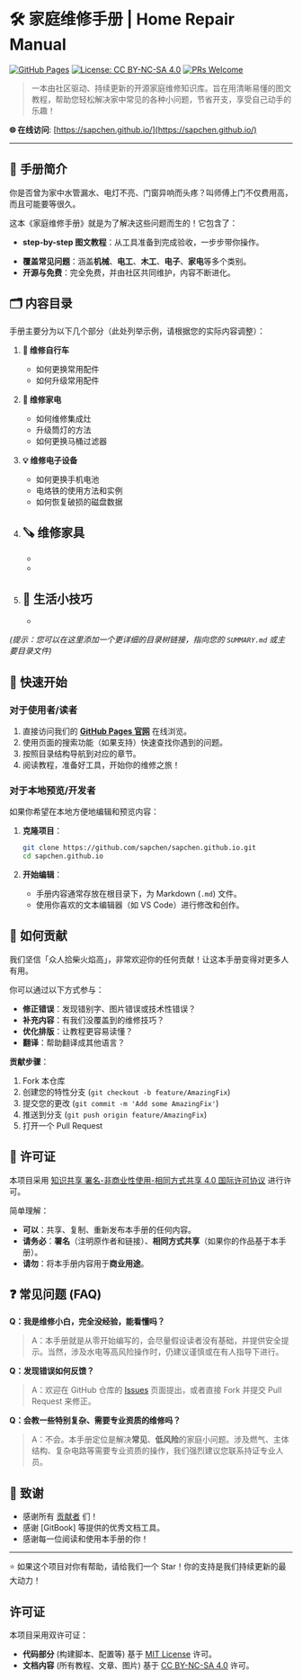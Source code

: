 # 🛠️ 家庭维修手册 | Home Repair Manual

[![GitHub Pages](https://img.shields.io/badge/GitHub-Pages-brightgreen?logo=github)](https://sapchen.github.io/)
[![License: CC BY-NC-SA 4.0](https://img.shields.io/badge/License-CC%20BY--NC--SA%204.0-lightgrey.svg)](https://creativecommons.org/licenses/by-nc-sa/4.0/)
[![PRs Welcome](https://img.shields.io/badge/PRs-welcome-brightgreen.svg)](https://makeapullrequest.com)

> 一本由社区驱动、持续更新的开源家庭维修知识库。旨在用清晰易懂的图文教程，帮助您轻松解决家中常见的各种小问题，节省开支，享受自己动手的乐趣！

**🌐 在线访问**: [https://sapchen.github.io/](https://sapchen.github.io/)

---
## 📖 手册简介

你是否曾为家中水管漏水、电灯不亮、门窗异响而头疼？叫师傅上门不仅费用高，而且可能要等很久。

这本《家庭维修手册》就是为了解决这些问题而生的！它包含了：

-   **step-by-step 图文教程**：从工具准备到完成验收，一步步带你操作。
<!-- -   **安全须知**：所有操作均标明安全风险等级，确保你安全第一。 -->
-   **覆盖常见问题**：涵盖**机械**、**电工**、**木工**、**电子**、**家电**等多个类别。
-   **开源与免费**：完全免费，并由社区共同维护，内容不断进化。

## 🗂️ 内容目录

手册主要分为以下几个部分（此处列举示例，请根据您的实际内容调整）：

1.  **🔧 维修自行车**
    -   如何更换常用配件
    -   如何升级常用配件

2.  **🚰 维修家电**
    -   如何维修集成灶
    -   升级筒灯的方法
    -   如何更换马桶过滤器

3.  **💡 维修电子设备**
    -   如何更换手机电池
    -   电烙铁的使用方法和实例
    -   如何恢复破损的磁盘数据

4.  **🪚 维修家具**
    -   
    -   
    -   

5.  **🎨 生活小技巧**
    -   
    -   

*(提示：您可以在这里添加一个更详细的目录树链接，指向您的 `SUMMARY.md` 或主要目录文件)*

## 🚀 快速开始

### 对于使用者/读者

1.  直接访问我们的 **[GitHub Pages 官网](https://sapchen.github.io/)** 在线浏览。
2.  使用页面的搜索功能（如果支持）快速查找你遇到的问题。
3.  按照目录结构导航到对应的章节。
4.  阅读教程，准备好工具，开始你的维修之旅！

### 对于本地预览/开发者

如果你希望在本地方便地编辑和预览内容：

1.  **克隆项目**：
    ```bash
    git clone https://github.com/sapchen/sapchen.github.io.git
    cd sapchen.github.io
    ```

2.  **开始编辑**：
    -   手册内容通常存放在根目录下，为 Markdown (`.md`) 文件。
    -   使用你喜欢的文本编辑器（如 VS Code）进行修改和创作。

## 🤝 如何贡献

我们坚信「众人拾柴火焰高」，非常欢迎你的任何贡献！让这本手册变得对更多人有用。

你可以通过以下方式参与：

-   **修正错误**：发现错别字、图片错误或技术性错误？
-   **补充内容**：有我们没覆盖到的维修技巧？
-   **优化排版**：让教程更容易读懂？
-   **翻译**：帮助翻译成其他语言？

**贡献步骤**：

1.  Fork 本仓库
2.  创建您的特性分支 (`git checkout -b feature/AmazingFix`)
3.  提交您的更改 (`git commit -m 'Add some AmazingFix'`)
4.  推送到分支 (`git push origin feature/AmazingFix`)
5.  打开一个 Pull Request


## 📜 许可证

本项目采用 [知识共享 署名-非商业性使用-相同方式共享 4.0 国际许可协议](https://creativecommons.org/licenses/by-nc-sa/4.0/) 进行许可。

简单理解：
-   **可以**：共享、复制、重新发布本手册的任何内容。
-   **请务必**：**署名**（注明原作者和链接）、**相同方式共享**（如果你的作品基于本手册）。
-   **请勿**：将本手册内容用于**商业用途**。

## ❓ 常见问题 (FAQ)

**Q：我是维修小白，完全没经验，能看懂吗？**
> A：本手册就是从零开始编写的，会尽量假设读者没有基础，并提供安全提示。当然，涉及水电等高风险操作时，仍建议谨慎或在有人指导下进行。

**Q：发现错误如何反馈？**
> A：欢迎在 GitHub 仓库的 [Issues](https://github.com/your-username/your-repo-name/issues) 页面提出，或者直接 Fork 并提交 Pull Request 来修正。

**Q：会教一些特别复杂、需要专业资质的维修吗？**
> A：不会。本手册定位是解决**常见**、**低风险**的家庭小问题。涉及燃气、主体结构、复杂电路等需要专业资质的操作，我们强烈建议您联系持证专业人员。

## 🙏 致谢

-   感谢所有 [贡献者](https://github.com/your-username/your-repo-name/graphs/contributors) 们！
-   感谢 [GitBook] 等提供的优秀文档工具。
-   感谢每一位阅读和使用本手册的你！

---

⭐ 如果这个项目对你有帮助，请给我们一个 Star！你的支持是我们持续更新的最大动力！

## 许可证

本项目采用双许可证：
- **代码部分** (构建脚本、配置等) 基于 [MIT License](LICENSE) 许可。
- **文档内容** (所有教程、文章、图片) 基于 [CC BY-NC-SA 4.0](LICENSE-content) 许可。